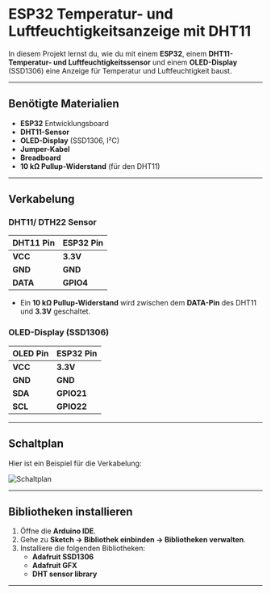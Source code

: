 # **ESP32 Temperatur- und Luftfeuchtigkeitsanzeige mit DHT11**

In diesem Projekt lernst du, wie du mit einem **ESP32**, einem **DHT11-Temperatur- und Luftfeuchtigkeitssensor** und einem **OLED-Display** (SSD1306) eine Anzeige für Temperatur und Luftfeuchtigkeit baust.

---

## **Benötigte Materialien**

- **ESP32** Entwicklungsboard
- **DHT11-Sensor**
- **OLED-Display** (SSD1306, I²C)
- **Jumper-Kabel**
- **Breadboard**
- **10 kΩ Pullup-Widerstand** (für den DHT11)

---

## **Verkabelung**

### **DHT11/ DTH22 Sensor**

| **DHT11 Pin** | **ESP32 Pin**  |
|---------------|----------------|
| **VCC**       | **3.3V**       |
| **GND**       | **GND**        |
| **DATA**      | **GPIO4**      |

- Ein **10 kΩ Pullup-Widerstand** wird zwischen dem **DATA-Pin** des DHT11 und **3.3V** geschaltet.

### **OLED-Display (SSD1306)**

| **OLED Pin** | **ESP32 Pin** |
|--------------|---------------|
| **VCC**      | **3.3V**      |
| **GND**      | **GND**       |
| **SDA**      | **GPIO21**    |
| **SCL**      | **GPIO22**    |

---

## **Schaltplan**

Hier ist ein Beispiel für die Verkabelung:

![Schaltplan](INSERT-YOUR-IMAGE-LINK-HERE)

---

## **Bibliotheken installieren**

1. Öffne die **Arduino IDE**.
2. Gehe zu **Sketch → Bibliothek einbinden → Bibliotheken verwalten**.
3. Installiere die folgenden Bibliotheken:
   - **Adafruit SSD1306**
   - **Adafruit GFX**
   - **DHT sensor library**

---
